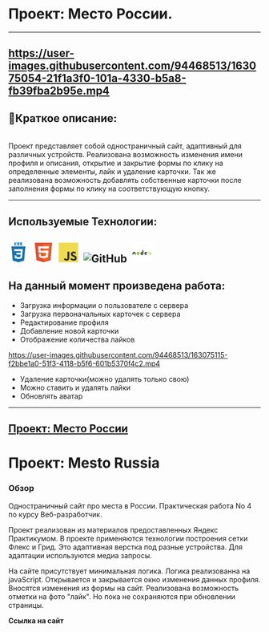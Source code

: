 # Проект: Место России.
---
https://user-images.githubusercontent.com/94468513/163075054-21f1a3f0-101a-4330-b5a8-fb39fba2b95e.mp4
---

 ## 📃Краткое описание:
</br>
Проект представляет собой одностраничный сайт, адаптивный для различных устройств. Реализована возможность изменения имени профиля и описания, открытие и закрытие формы по клику на определенные элементы, лайк и удаление карточки. Так же реализована возможность добавлять собственные карточки после заполнения формы по клику на соответствующую кнопку.

---

 ## Используемые Технологии:
  <img src="https://github.com/devicons/devicon/blob/master/icons/css3/css3-plain-wordmark.svg"  title="CSS3" alt="CSS" width="40" height="40"/>&nbsp;
  <img src="https://github.com/devicons/devicon/blob/master/icons/html5/html5-original.svg" title="HTML5" alt="HTML" width="40" height="40"/>&nbsp;
  <img src="https://github.com/devicons/devicon/blob/master/icons/javascript/javascript-original.svg" title="JavaScript" alt="JavaScript" width="40" height="40"/>&nbsp;
  <img src="https://user-images.githubusercontent.com/78322084/162064174-194ac89a-024d-4839-aae3-22d9ee4e3a33.png"  title="GitHub" alt="GitHub" width="40" height="40"/>&nbsp;
  <img src="https://github.com/devicons/devicon/blob/master/icons/nodejs/nodejs-original-wordmark.svg" title="NodeJS" alt="NodeJS" width="40" height="40"/>&nbsp;
---
## На данный момент произведена работа:
  - Загрузка информации о пользователе с сервера
  - Загрузка первоначальных карточек с сервера
  - Редактирование профиля
  - Добавление новой карточки
  - Отображение количества лайков

https://user-images.githubusercontent.com/94468513/163075115-f2bbe1a0-51f3-4118-b5f6-601b5370f4c2.mp4


  - Удаление карточки(можно удалять только свою)
  - Можно ставить и удалять лайки
  - Обновлять аватар
---
## [Проект: Место России](https://baturinss.github.io/mesto/)






# Проект: Mesto Russia

### Обзор
Одностраничный сайт про места в России. Практическая работа No 4 по курсу Веб-разработчик.

Проект реализован из материалов предоставленных Яндекс Практикумом. В проекте применяются технологии построения сетки Флекс и Грид. Это адаптивная верстка под разные устройства. Для адаптации используются медиа запросы.

На сайте присутствует минимальная логика. Логика реализованна на javaScript. Открывается и закрывается окно изменения данных профиля. Вносятся изменения из формы на сайт. Реализована возможность отметки на фото "лайк". Но пока не сохраняются при обновлении страницы.

**Ссылка на сайт**
